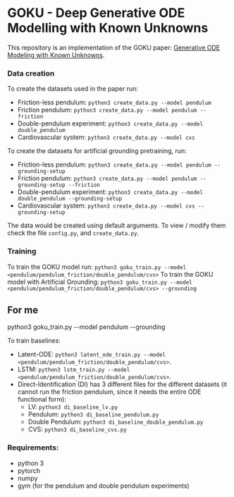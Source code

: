 # GOKU - Deep Generative ODE Modelling with Known Unknowns

This repository is an implementation of the GOKU paper: [Generative ODE Modeling with Known Unknowns](https://arxiv.org/abs/2003.10775).

### Data creation
To create the datasets used in the paper run:
* Friction-less pendulum:  `python3 create_data.py --model pendulum`
* Friction pendulum: `python3 create_data.py --model pendulum --friction`
* Double-pendulum experiment:  `python3 create_data.py --model double_pendulum`
* Cardiovascular system: `python3 create_data.py --model cvs`

To create the datasets for artificial grounding pretraining, run:
* Friction-less pendulum:  `python3 create_data.py --model pendulum --grounding-setup`
* Friction pendulum: `python3 create_data.py --model pendulum --grounding-setup --friction`
* Double-pendulum experiment:  `python3 create_data.py --model double_pendulum --grounding-setup`
* Cardiovascular system: `python3 create_data.py --model cvs --grounding-setup`

The data would be created using default arguments. To view / modify them check the file `config.py`, and `create_data.py`.

### Training
To train the GOKU model run: `python3 goku_train.py --model <pendulum/pendulum_friction/double_pendulum/cvs>`
To train the GOKU model with Artificial Grounding: `python3 goku_train.py --model <pendulum/pendulum_friction/double_pendulum/cvs> --grounding`

## For me
python3 goku_train.py --model pendulum --grounding

To train baselines:

* Latent-ODE: `python3 latent_ode_train.py --model <pendulum/pendulum_friction/double_pendulum/cvs>`.
* LSTM: `python3 lstm_train.py --model <pendulum/pendulum_friction/double_pendulum/cvs>`.
* Direct-Identification (DI) has 3 different files for the different datasets (it cannot run the friction pendulum, since it needs the entire ODE functional form):
  * LV: `python3 di_baseline_lv.py`
  * Pendulum: `python3 di_baseline_pendulum.py`
  * Double Pendulum: `python3 di_baseline_double_pendulum.py`
  * CVS: `python3 di_baseline_cvs.py`
  
### Requirements:
* python 3
* pytorch
* numpy
* gym (for the pendulum and double pendulum experiments)
